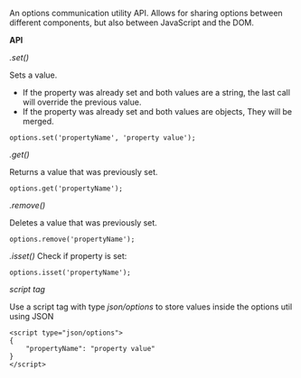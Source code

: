 An options communication utility API. Allows for sharing options between different components, but also between JavaScript and the DOM.

**API**

*.set()*

Sets a value.
- If the property was already set and both values are a string, the last call will override the previous value. 
- If the property was already set and both values are objects, They will be merged.

```
options.set('propertyName', 'property value');
```

*.get()*

Returns a value that was previously set.

```
options.get('propertyName');
````

*.remove()*

Deletes a value that was previously set.


```
options.remove('propertyName');
```


*.isset()*
Check if property is set:

```
options.isset('propertyName');
```


*script tag*

Use a script tag with type *json/options* to store values inside the options util using JSON<br>


```
<script type="json/options">
{
    "propertyName": "property value"
}
</script>
```
